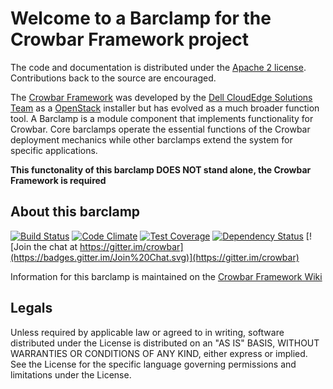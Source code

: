 Welcome to a Barclamp for the Crowbar Framework project
=======================================================

The code and documentation is distributed under the [Apache 2 license](http://www.apache.org/licenses/LICENSE-2.0.html).
Contributions back to the source are encouraged.

The [Crowbar Framework](https://github.com/crowbar/crowbar) was developed by the
[Dell CloudEdge Solutions Team](http://dell.com/openstack) as a [OpenStack](http://OpenStack.org) installer but has
evolved as a much broader function tool. A Barclamp is a module component that implements functionality for Crowbar.
Core barclamps operate the essential functions of the Crowbar deployment mechanics while other barclamps extend the
system for specific applications.

**This functonality of this barclamp DOES NOT stand alone, the Crowbar Framework is required**

About this barclamp
-------------------

[![Build Status](https://travis-ci.org/crowbar/barclamp-openstack.svg?branch=master)](https://travis-ci.org/crowbar/barclamp-openstack)
[![Code Climate](https://codeclimate.com/github/crowbar/barclamp-openstack/badges/gpa.svg)](https://codeclimate.com/github/crowbar/barclamp-openstack)
[![Test Coverage](https://codeclimate.com/github/crowbar/barclamp-openstack/badges/coverage.svg)](https://codeclimate.com/github/crowbar/barclamp-openstack)
[![Dependency Status](https://gemnasium.com/crowbar/barclamp-openstack.svg)](https://gemnasium.com/crowbar/barclamp-openstack)
[![Join the chat at https://gitter.im/crowbar](https://badges.gitter.im/Join%20Chat.svg)](https://gitter.im/crowbar)

Information for this barclamp is maintained on the [Crowbar Framework Wiki](https://github.com/crowbar/crowbar/wiki)

Legals
------

Unless required by applicable law or agreed to in writing, software distributed under the License is distributed on
an "AS IS" BASIS, WITHOUT WARRANTIES OR CONDITIONS OF ANY KIND, either express or implied. See the License for the
specific language governing permissions and limitations under the License.
